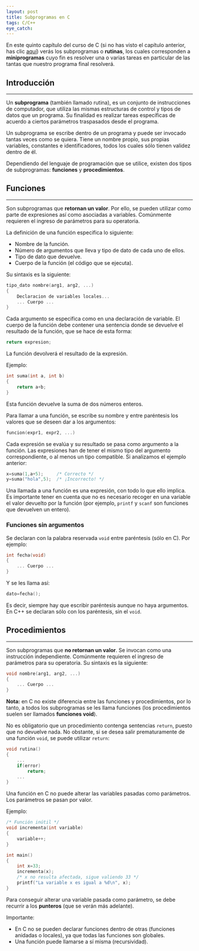 ```yaml
---
layout: post
title: Subprogramas en C
tags: C/C++
eye_catch:
---
```


En este quinto capítulo del curso de C (si no has visto el capítulo anterior, has clic [aquí](https://nisoto.github.io/2017/06/29/sentencias-c/)) verás los subprogramas o **rutinas**, los cuales corresponden a **miniprogramas** cuyo fin es resolver una o varias tareas en particular de las tantas que nuestro programa final resolverá.

<!--more-->

## Introducción
---------------

Un **subprograma** (también llamado rutina), es un conjunto de instrucciones de computador, que utiliza las mismas estructuras de control y tipos de datos que un programa. Su finalidad es realizar tareas específicas de acuerdo a ciertos parámetros traspasados desde el programa.

Un subprograma se escribe dentro de un programa y puede ser invocado tantas veces como se quiera. Tiene un nombre propio, sus propias variables, constantes e identificadores, todos los cuales sólo tienen validez dentro de él.

Dependiendo del lenguaje de programación que se utilice, existen dos tipos de subprogramas: **funciones** y **procedimientos**.

## Funciones
------------

Son subprogramas que **retornan un valor**. Por ello, se pueden utilizar como parte de expresiones así como asociadas a variables. Comúnmente requieren el ingreso de parámetros para su operatoria.

La definición de una función especifica lo siguiente:

* Nombre de la función.
* Número de argumentos que lleva y tipo de dato de cada uno de ellos.
* Tipo de dato que devuelve.
* Cuerpo de la función (el código que se ejecuta).

Su sintaxis es la siguiente:

``` c
tipo_dato nombre(arg1, arg2, ...)
{
    Declaracion de variables locales...
    ... Cuerpo ...
}
```

Cada argumento se especifica como en una declaración de variable. El cuerpo de la función debe contener una sentencia donde se devuelve el resultado de la función, que se hace de esta forma:

``` c
return expresion;
```

La función devolverá el resultado de la expresión.

Ejemplo:

``` c
int suma(int a, int b)
{
    return a+b;
}
```

Esta función devuelve la suma de dos números enteros.

Para llamar a una función, se escribe su nombre y entre paréntesis los valores que se deseen dar a los argumentos:

``` c
funcion(expr1, expr2, ...)
```

Cada expresión se evalúa y su resultado se pasa como argumento a la función. Las expresiones han de tener el mismo tipo del argumento correspondiente, o al menos un tipo compatible. Si analizamos el ejemplo anterior:

``` c
x=suma(1,a+5);     /* Correcto */
y=suma("hola",5);  /* ¡Incorrecto! */
```

Una llamada a una función es una expresión, con todo lo que ello implica. Es importante tener en cuenta que no es necesario recoger en una variable el valor devuelto por la función (por ejemplo, `printf` y `scanf` son funciones que devuelven un entero).

### Funciones sin argumentos

Se declaran con la palabra reservada `void` entre paréntesis (sólo en C). Por ejemplo:

``` c
int fecha(void)
{
    ... Cuerpo ...
}
```

Y se les llama así:

``` c
dato=fecha();
```

Es decir, siempre hay que escribir paréntesis aunque no haya argumentos. En C++ se declaran sólo con los paréntesis, sin el `void`.

## Procedimientos
-----------------

Son subprogramas que **no retornan un valor**. Se invocan como una instrucción independiente. Comúnmente requieren el ingreso de parámetros para su operatoria. Su sintaxis es la siguiente:

``` c
void nombre(arg1, arg2, ...)
{
    ... Cuerpo ...
}
```

**Nota:** en C no existe diferencia entre las funciones y procedimientos, por lo tanto, a todos los subprogramas se les llama funciones (los procedimientos suelen ser llamados **funciones void**).

No es obligatorio que un procedimiento contenga sentencias `return`, puesto que no devuelve nada. No obstante, si se desea salir prematuramente de una función `void`, se puede utilizar `return`:

``` c
void rutina()
{
    ...
    if(error)
        return;
    ...
}
```

Una función en C no puede alterar las variables pasadas como parámetros. Los parámetros se pasan por valor.

Ejemplo:

``` c
/* Función inútil */
void incrementa(int variable)
{
    variable++;
}

int main()
{
    int x=33;
    incrementa(x);
    /* x no resulta afectada, sigue valiendo 33 */
    printf("La variable x es igual a %d\n", x);
}
```

Para conseguir alterar una variable pasada como parámetro, se debe recurrir a los **punteros** (que se verán más adelante).

Importante:

* En C no se pueden declarar funciones dentro de otras (funciones anidadas o locales), ya que todas las funciones son globales.
* Una función puede llamarse a sí misma (recursividad).
